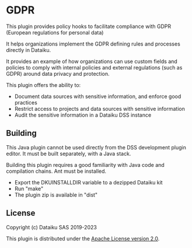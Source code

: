 # GDPR

This plugin provides policy hooks to facilitate compliance with GDPR (European regulations for personal data)

It helps organizations implement the GDPR defining rules and processes directly in Dataiku.

It provides an example of how organizations can use custom fields and policies to comply with internal policies and external regulations (such as GDPR) around data privacy and protection.

This plugin offers the ability to:

* Document data sources with sensitive information, and enforce good practices
* Restrict access to projects and data sources with sensitive information
* Audit the sensitive information in a Dataiku DSS instance

## Building

This Java plugin cannot be used directly from the DSS development plugin editor. It must be built separately, with a Java stack.

Building this plugin requires a good familiarity with Java code and compilation chains. Ant must be installed.

* Export the DKUINSTALLDIR variable to a dezipped Dataiku kit
* Run "make"
* The plugin zip is available in "dist"

## License

Copyright (c) Dataiku SAS 2019-2023

This plugin is distributed under the [Apache License version 2.0](LICENSE).
